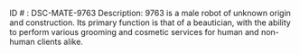ID # : DSC-MATE-9763
Description: 9763 is a male robot of unknown origin and construction. Its primary function is that of a beautician, with the ability to perform various grooming and cosmetic services for human and non-human clients alike.